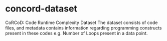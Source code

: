 # concord-dataset
CoRCoD: Code Runtime Complexity Dataset
The dataset consists of code files, and metadata contains information regarding programming constructs present in these codes e.g. Number of Loops present in a data point.
